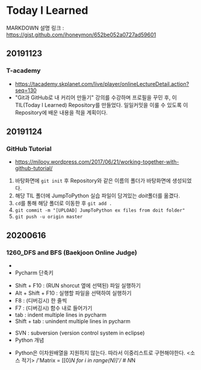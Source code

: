 ﻿# Today I Learned

MARKDOWN 설명 링크 : https://gist.github.com/ihoneymon/652be052a0727ad59601

## 20191123
### T-academy
* https://tacademy.skplanet.com/live/player/onlineLectureDetail.action?seq=130
* "Git과 GitHub로 내 커리어 만들기" 강의를 수강하며 프로필을 꾸민 후, 이 TIL(Today I Learned) Repository를 만들었다. 일일커밋을 이룰 수 있도록 이 Repository에 배운 내용을 적을 계획이다.

## 20191124
### GitHub Tutorial
* https://milooy.wordpress.com/2017/06/21/working-together-with-github-tutorial/
1. 바탕화면에 ```git init``` 후 Repository와 같은 이름의 폴더가 바탕화면에 생성되었다.
2.  해당 TIL 폴더에 JumpToPython 실습 파일이 담겨있는 *doit*폴더를 옮겼다.
3. ```cd```를 통해 해당 폴더로 이동한 후 ```git add .```
4. ```git commit -m "[UPLOAD] JumpToPython ex files from doit folder"```
5. ```git push -u origin master```

## 20200616
### 1260_DFS and BFS (Baekjoon Online Judge)
*  
* Pycharm 단축키
 - Shift + F10 : (RUN shorcut 옆에 선택된) 파일 실행하기
 - Alt + Shift + F10 : 실행할 파일을 선택하여 실행하기
 - F8 : (디버깅시) 한 줄씩
 - F7 : (디버깅시) 함수 내로 들어가기
 - tab : indent multiple lines in pycharm
 - Shift + tab : unindent multiple lines in pycharm
* SVN : subversion (version control system in eclipse)
* Python 개념
 - Python은 이차원배열을 지원하지 않는다. 따라서 이중리스트로 구현해야한다.
 <소스 적기> /'Matrix = [[0]*N for i in range(N)]'/ # N*N
